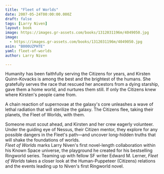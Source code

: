 ```yaml
---
title: "Fleet of Worlds"
date: 2007-05-24T00:00:00.000Z
draft: false
tags: [Larry Niven]
layout: book
image: https://images.gr-assets.com/books/1312031196m/4049050.jpg
image: 
  - https://images.gr-assets.com/books/1312031196m/4049050.jpg
asin: "B000UZPHTE"
yaml: fleet-of-worlds
author: Larry Niven

---
```


Humanity has been faithfully serving the Citizens for years, and Kirsten Quinn-Kovacks is among the best and the brightest of the humans. She gratefully serves the race that rescued her ancestors from a dying starship, gave them a home world, and nurtures them still. If only the Citizens knew where Kirsten's people came from.  
  
A chain reaction of supernovae at the galaxy's core unleashes a wave of lethal radiation that will sterilize the galaxy. The Citizens flee, taking their planets, the Fleet of Worlds, with them.  
  
Someone must scout ahead, and Kirsten and her crew eagerly volunteer. Under the guiding eye of Nessus, their Citizen mentor, they explore for any possible dangers in the Fleet's path—and uncover long-hidden truths that will shake the foundations of worlds.  
*Fleet of Worlds* marks Larry Niven's first novel-length collaboration within his Known Space universe, the playground he created for his bestselling Ringworld series. Teaming up with fellow SF writer Edward M. Lerner, *Fleet of Worlds* takes a closer look at the Human-Puppeteer (Citizens) relations and the events leading up to Niven's first Ringworld novel.
